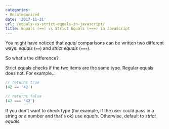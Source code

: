 ```yaml
---
categories:
- Uncategorized
date: '2017-11-21'
url: /equals-vs-strict-equals-in-javascript/
title: Equals (==) vs Strict Equals (===) in JavaScript
---
```


You might have noticed that *equal* comparisons can be written two different ways: *equals* (`==`) and *strict equals* (`===`).

So what's the difference?

Strict equals checks if the two items are the same type. Regular equals does not. For example...

```js
// returns true
(42 == '42')

// returns false
(42 === '42')
```

If you don't want to check type (for example, if the user could pass in a string *or* a number and that's ok) use *equals*. Otherwise, default to *strict equals*.